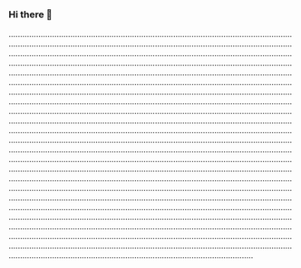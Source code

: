 ### Hi there 👋

...............................................................................................................................................................................................................................................................................................................................................................................................................................................................................................................................................................................................................................................................................................................................................................................................................................................................................................................................................................................................................................................................................................................................................................................................................................................................................................................................................................................................................................................................................................................................................................................................................................................................................................................................................................................................................................................................................................................................................................................................................................................................................................................................................................................................................................................................................................................................................................................................................................................................................................................................................................................................................................................................................................................................................................................................................................................................................................................................................................................................................................................................................